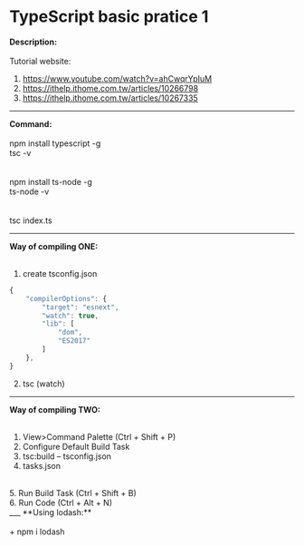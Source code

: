 # TypeScript basic pratice 1
**Description:**<br>
<br>
Tutorial website:<br>
1. https://www.youtube.com/watch?v=ahCwqrYpIuM <br>
2. https://ithelp.ithome.com.tw/articles/10266798 <br>
3. https://ithelp.ithome.com.tw/articles/10267335 <br>
___
**Command:**<br>
<br>
npm install typescript -g <br>
tsc -v <br>
<br>
<br>
npm install ts-node -g <br>
ts-node -v <br>
<br>
<br>
tsc index.ts <br>
___
**Way of compiling ONE:**<br>
<br>

1. create tsconfig.json <br>
```javascript
{
    "compilerOptions": {
        "target": "esnext",
        "watch": true,
        "lib": [
            "dom",
            "ES2017"
        ]
    },
}
```

2. tsc (watch) <br>
___
**Way of compiling TWO:**<br>
<br>

1. View>Command Palette (Ctrl + Shift + P) <br>
2. Configure Default Build Task <br>
3. tsc:build – tsconfig.json <br>
4. tasks.json <br>
<br>
5. Run Build Task (Ctrl + Shift + B) <br>
6. Run Code (Ctrl + Alt + N) <br>
___
**Using lodash:**<br>
<br>
+ npm i lodash <br>
<br>
